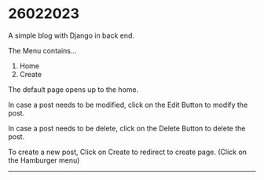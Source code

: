 # 26022023
A simple blog with Django in back end.

The Menu contains...
1. Home 
2. Create

The default page opens up to the home.

In case a post needs to be modified, click on the Edit Button to modify the post.


In case a post needs to be delete, click on the Delete Button to delete the post.


To create a new post, Click on Create to redirect to create page. (Click on the Hamburger menu) 
***


